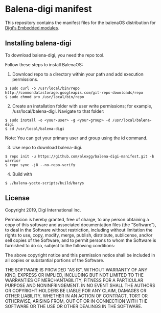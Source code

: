 Balena-digi manifest
====================

This repository contains the manifest files for the balenaOS distribution for [Digi's Embedded modules](https://www.digi.com/products/embedded-systems).

Installing balena-digi
----------------------

To download balena-digi, you need the repo tool.

Follow these steps to install BalenaOS:

1. Download repo to a directory within your path and add execution permissions.

```
$ sudo curl -o /usr/local/bin/repo http://commondatastorage.googleapis.com/git-repo-downloads/repo
$ sudo chmod a+x /usr/local/bin/repo
```

2. Create an installation folder with user write permissions; for example, /usr/local/balena-digi. Navigate to that folder:

```
$ sudo install -o <your-user> -g <your-group> -d /usr/local/balena-digi
$ cd /usr/local/balena-digi
```

Note: You can get your primary user and group using the id command.

3. Use repo to download balena-digi.

```
$ repo init -u https://github.com/alexgg/balena-digi-manifest.git -b warrior
$ repo sync -j8 --no-repo-verify
```
4. Build with

```
$ ./balena-yocto-scripts/build/barys
```

License
-------
Copyright 2019, Digi International Inc.

Permission is hereby granted, free of charge, to any person obtaining a copy
of this software and associated documentation files (the "Software"), to deal
in the Software without restriction, including without limitation the rights
to use, copy, modify, merge, publish, distribute, sublicense, and/or sell
copies of the Software, and to permit persons to whom the Software is
furnished to do so, subject to the following conditions:

The above copyright notice and this permission notice shall be included in all
copies or substantial portions of the Software.

THE SOFTWARE IS PROVIDED "AS IS", WITHOUT WARRANTY OF ANY KIND, EXPRESS OR
IMPLIED, INCLUDING BUT NOT LIMITED TO THE WARRANTIES OF MERCHANTABILITY,
FITNESS FOR A PARTICULAR PURPOSE AND NONINFRINGEMENT. IN NO EVENT SHALL THE
AUTHORS OR COPYRIGHT HOLDERS BE LIABLE FOR ANY CLAIM, DAMAGES OR OTHER
LIABILITY, WHETHER IN AN ACTION OF CONTRACT, TORT OR OTHERWISE, ARISING FROM,
OUT OF OR IN CONNECTION WITH THE SOFTWARE OR THE USE OR OTHER DEALINGS IN THE
SOFTWARE.
